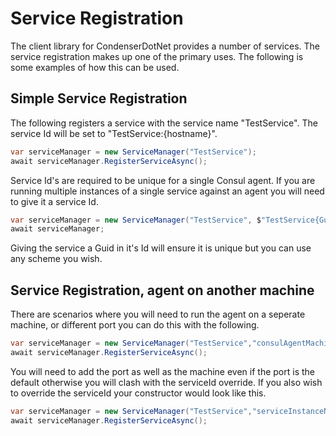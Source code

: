 # Service Registration

The client library for CondenserDotNet provides a number of services. The service registration makes up one of the primary uses.
The following is some examples of how this can be used.

## Simple Service Registration
The following registers a service with the service name "TestService". The service Id will be set to "TestService:{hostname}".

``` csharp
var serviceManager = new ServiceManager("TestService");
await serviceManager.RegisterServiceAsync();
```

Service Id's are required to be unique for a single Consul agent. If you are running multiple instances of a single service
against an agent you will need to give it a service Id.

``` csharp
var serviceManager = new ServiceManager("TestService", $"TestService{Guid.New().ToString()}");
await serviceManager;
```

Giving the service a Guid in it's Id will ensure it is unique but you can use any scheme you wish.

## Service Registration, agent on another machine

There are scenarios where you will need to run the agent on a seperate machine, or different port you can do this with the following.

``` csharp
var serviceManager = new ServiceManager("TestService","consulAgentMachine",8500);
await serviceManager.RegisterServiceAsync();
```

You will need to add the port as well as the machine even if the port is the default otherwise you will clash with the serviceId override.
If you also wish to override the serviceId your constructor would look like this.

``` csharp
var serviceManager = new ServiceManager("TestService","serviceInstanceName", "consulAgentMachine", 8500);
await serviceManager.RegisterServiceAsync();
```


